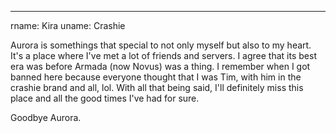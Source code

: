 ---
rname: Kira
uname: Crashie

Aurora is somethings that special to not only myself but also to my heart. It's a place where I've met a lot of friends and servers. I agree that its best era was before Armada (now Novus) was a thing. I remember when I got banned here because everyone thought that I was Tim, with him in the crashie brand and all, lol. With all that being said, I'll definitely miss this place and all the good times I've had for sure.

Goodbye Aurora.
